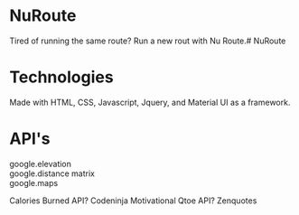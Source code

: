 # NuRoute
Tired of running the same route? Run a new rout with Nu Route.# NuRoute

# Technologies
Made with HTML, CSS, Javascript, Jquery, and Material UI as a framework. 

# API's
google.elevation <br>
google.distance matrix<br>
google.maps

Calories Burned API? Codeninja
Motivational Qtoe API? Zenquotes

# 
